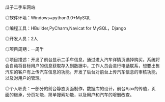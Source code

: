 瓜子二手车网站

◎软件环境：Windows+python3.0+MySQL

◎编程工具：HBuilder,PyCharm,Navicat for MySQL，Django

◎开发人员：2人

◎项目周期：一周半

◎项目描述：开发了前台显示二手车信息，通过进入汽车详情页选择购买，系统将会自动将目标用户的信息获取存入到数据中，工作人员会进行电话联系，想要出售汽车的客户有上传汽车信息的功能。开发了后台对前台上传汽车信息的审核功能，以及对用户的管理。

◎个人职责：一部分的前台静态页面制作，数据库的设计，前台Ajax的传值，页面的继承，分页功能，简单搜索功能，以及用户和汽车的增删改查。
